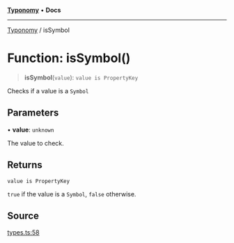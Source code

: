 [**Typonomy**](../README.md) • **Docs**

***

[Typonomy](../globals.md) / isSymbol

# Function: isSymbol()

> **isSymbol**(`value`): `value is PropertyKey`

Checks if a value is a `Symbol`

## Parameters

• **value**: `unknown`

The value to check.

## Returns

`value is PropertyKey`

`true` if the value is a `Symbol`, `false` otherwise.

## Source

[types.ts:58](https://github.com/softcraft-development/typonomy/blob/16e8ada4ce77ce01fea3d62ce7f81f8090c6d1b6/src/types.ts#L58)
